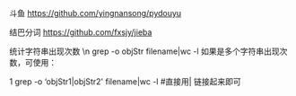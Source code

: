 斗鱼
https://github.com/yingnansong/pydouyu

结巴分词
https://github.com/fxsjy/jieba

统计字符串出现次数  \n
grep -o objStr  filename|wc -l
如果是多个字符串出现次数，可使用：

1
grep -o ‘objStr1\|objStr2'  filename|wc -l  #直接用\| 链接起来即可
